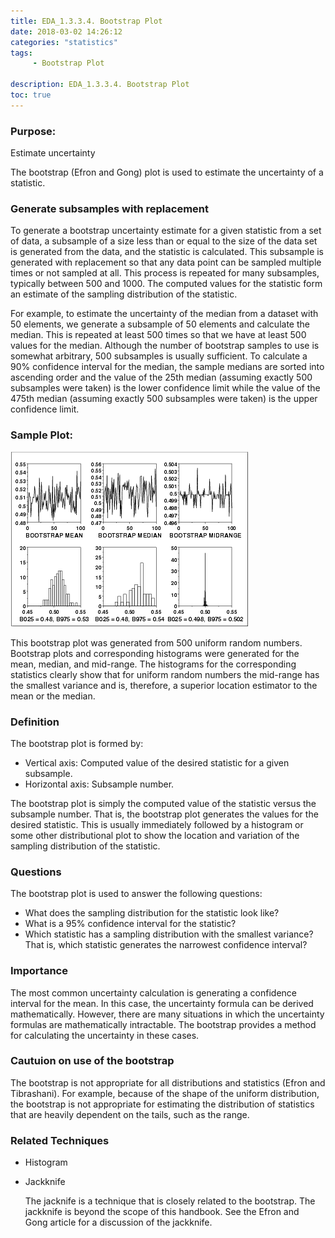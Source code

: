 ```yaml
---
title: EDA_1.3.3.4. Bootstrap Plot
date: 2018-03-02 14:26:12
categories: "statistics"
tags:
     - Bootstrap Plot

description: EDA_1.3.3.4. Bootstrap Plot
toc: true
---
```

### Purpose:
Estimate uncertainty

The bootstrap (Efron and Gong) plot is used to estimate the uncertainty of a statistic.

### Generate subsamples with replacement
To generate a bootstrap uncertainty estimate for a given statistic from a set of data, a subsample of a size less than or equal to the size of the data set is generated from the data, and the statistic is calculated. This subsample is generated with replacement so that any data point can be sampled multiple times or not sampled at all. This process is repeated for many subsamples, typically between 500 and 1000. The computed values for the statistic form an estimate of the sampling distribution of the statistic.

For example, to estimate the uncertainty of the median from a dataset with 50 elements, we generate a subsample of 50 elements and calculate the median. This is repeated at least 500 times so that we have at least 500 values for the median. Although the number of bootstrap samples to use is somewhat arbitrary, 500 subsamples is usually sufficient. To calculate a 90% confidence interval for the median, the sample medians are sorted into ascending order and the value of the 25th median (assuming exactly 500 subsamples were taken) is the lower confidence limit while the value of the 475th median (assuming exactly 500 subsamples were taken) is the upper confidence limit.
### Sample Plot:

![](assets/EDA/bootstra.gif)

This bootstrap plot was generated from 500 uniform random numbers. Bootstrap plots and corresponding histograms were generated for the mean, median, and mid-range. The histograms for the corresponding statistics clearly show that for uniform random numbers the mid-range has the smallest variance and is, therefore, a superior location estimator to the mean or the median.

### Definition
The bootstrap plot is formed by:
* Vertical axis: Computed value of the desired statistic for a given subsample.
* Horizontal axis: Subsample number.

The bootstrap plot is simply the computed value of the statistic versus the subsample number. That is, the bootstrap plot generates the values for the desired statistic. This is usually immediately followed by a histogram or some other distributional plot to show the location and variation of the sampling distribution of the statistic.

### Questions
The bootstrap plot is used to answer the following questions:
* What does the sampling distribution for the statistic look like?
* What is a 95% confidence interval for the statistic?
* Which statistic has a sampling distribution with the smallest variance? That is, which statistic generates the narrowest confidence interval?

### Importance
The most common uncertainty calculation is generating a confidence interval for the mean. In this case, the uncertainty formula can be derived mathematically. However, there are many situations in which the uncertainty formulas are mathematically intractable. The bootstrap provides a method for calculating the uncertainty in these cases.

### Cautuion on use of the bootstrap
The bootstrap is not appropriate for all distributions and statistics (Efron and Tibrashani). For example, because of the shape of the uniform distribution, the bootstrap is not appropriate for estimating the distribution of statistics that are heavily dependent on the tails, such as the range.

### Related Techniques
* Histogram
* Jackknife

    The jacknife is a technique that is closely related to the bootstrap. The jackknife is beyond the scope of this handbook. See the Efron and Gong article for a discussion of the jackknife.
